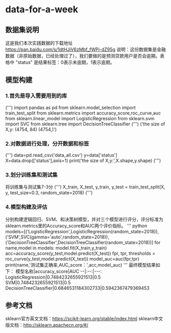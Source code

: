 # data-for-a-week
## 数据集说明
这是我们本次实践数据的下载地址 https://pan.baidu.com/s/1dtHJiV6zMbf_fWPi-dZ95g
说明：这份数据集是金融数据（非原始数据，已经处理过了），我们要做的是预测贷款用户是否会逾期。表格中 "status" 是结果标签：0表示未逾期，1表示逾期。
## 模型构建
### 1.首先是导入需要用到的库
(''')
import pandas as pd
from sklearn.model_selection import train_test_split
from sklearn.metrics import accuracy_score,roc_curve,auc
from sklearn.linear_model import LogisticRegression
from sklearn.svm import SVC
from sklearn.tree import DecisionTreeClassifier
(''')
('the size of X,y: (4754, 84) (4754,)')
### 2.对数据进行处理，分开数据和标签
(''')
data=pd.read_csv('data_all.csv')
y=data['status']
X=data.drop(['status'],axis=1)
print('the size of X,y:',X.shape,y.shape)
(''')
### 3.划分训练集和测试集
将训练集与测试集7-3分
(''')
X_train, X_test, y_train, y_test = train_test_split(X, y, test_size=0.3, random_state=2018)
(''')
### 4.模型构建及评估
分别构建逻辑回归、SVM、和决策树模型，并对三个模型进行评分，评分标准为sklearn.metrics里的Accuracy_score和AUC两个评价指标。
''' python
models=[('LogisticRegression',LogisticRegression(random_state=2018)),('SVM',SVC(gamma='auto',random_state=2018)),('DecisionTreeClassifier',DecisionTreeClassifier(random_state=2018))]
for name,model in models:
    model.fit(X_train,y_train)
    acc=accuracy_score(y_test,model.predict(X_test))
    fpr, tpr, thresholds = roc_curve(y_test,model.predict(X_test))
    model_auc=auc(fpr,tpr)
    print(name,'测试集正确率,AUC_score：',acc,model_auc)
'''
最终模型结果如下：
模型名称|accuracy_score|AUC
--|:--:|---:
LogisticRegression|0.7484232655921513|0.5
SVM|0.7484232655921513|0.5
DecisionTreeClassifier|0.6846531184302733|0.5942367479369453
## 参考文档
sklearn官方英文文档：https://scikit-learn.org/stable/index.html
sklearn中文版文档：http://sklearn.apachecn.org/#/
